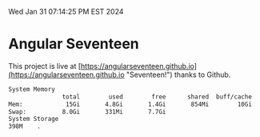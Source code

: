 Wed Jan 31 07:14:25 PM EST 2024

# Angular Seventeen


This project is live at [https://angularseventeen.github.io](https://angularseventeen.github.io "Seventeen!") thanks to Github.

```bash
System Memory
               total        used        free      shared  buff/cache   available
Mem:            15Gi       4.8Gi       1.4Gi       854Mi        10Gi        10Gi
Swap:          8.0Gi       331Mi       7.7Gi
System Storage
398M	.
```
```bash
